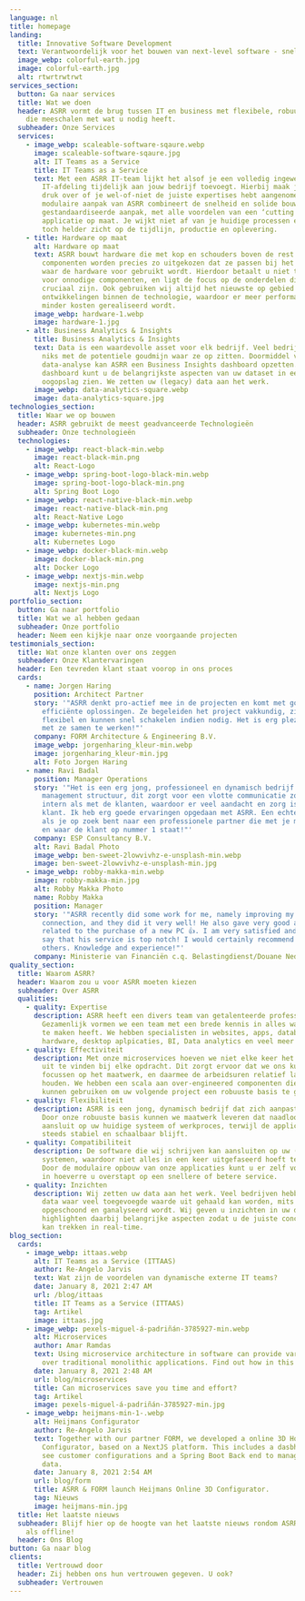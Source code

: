 ```yaml
---
language: nl
title: homepage
landing:
  title: Innovative Software Development
  text: Verantwoordelijk voor het bouwen van next-level software - snel en efficient.
  image_webp: colorful-earth.jpg
  image: colorful-earth.jpg
  alt: rtwrtrwtrwt
services_section:
  button: Ga naar services
  title: Wat we doen
  header: ASRR vormt de brug tussen IT en business met flexibele, robuuste teams
    die meeschalen met wat u nodig heeft.
  subheader: Onze Services
  services:
    - image_webp: scaleable-software-sqaure.webp
      image: scaleable-software-sqaure.jpg
      alt: IT Teams as a Service
      title: IT Teams as a Service
      text: Met een ASRR IT-team lijkt het alsof je een volledig ingewerkte
        IT-afdeling tijdelijk aan jouw bedrijf toevoegt. Hierbij maak je je niet
        druk over of je wel-of-niet de juiste expertises hebt aangenomen. De
        modulaire aanpak van ASRR combineert de snelheid en solide bouw van een
        gestandaardiseerde aanpak, met alle voordelen van een ‘cutting edge’
        applicatie op maat. Je wijkt niet af van je huidige processen en houdt
        toch helder zicht op de tijdlijn, productie en oplevering.
    - title: Hardware op maat
      alt: Hardware op maat
      text: ASRR bouwt hardware die met kop en schouders boven de rest uitsteekt. De
        componenten worden precies zo uitgekozen dat ze passen bij het proces
        waar de hardware voor gebruikt wordt. Hierdoor betaalt u niet te veel
        voor onnodige componenten, en ligt de focus op de onderdelen die
        cruciaal zijn. Ook gebruiken wij altijd het nieuwste op gebied van
        ontwikkelingen binnen de technologie, waardoor er meer performance voor
        minder kosten gerealiseerd wordt.
      image_webp: hardware-1.webp
      image: hardware-1.jpg
    - alt: Business Analytics & Insights
      title: Business Analytics & Insights
      text: Data is een waardevolle asset voor elk bedrijf. Veel bedrijven doen echter
        niks met de potentiele goudmijn waar ze op zitten. Doormiddel van een
        data-analyse kan ASRR een Business Insights dashboard opzetten. In zo’n
        dashboard kunt u de belangrijkste aspecten van uw dataset in een
        oogopslag zien. We zetten uw (legacy) data aan het werk.
      image_webp: data-analytics-square.webp
      image: data-analytics-square.jpg
technologies_section:
  title: Waar we op bouwen
  header: ASRR gebruikt de meest geadvanceerde Technologieën
  subheader: Onze technologieën
  technologies:
    - image_webp: react-black-min.webp
      image: react-black-min.png
      alt: React-Logo
    - image_webp: spring-boot-logo-black-min.webp
      image: spring-boot-logo-black-min.png
      alt: Spring Boot Logo
    - image_webp: react-native-black-min.webp
      image: react-native-black-min.png
      alt: React-Native Logo
    - image_webp: kubernetes-min.webp
      image: kubernetes-min.png
      alt: Kubernetes Logo
    - image_webp: docker-black-min.webp
      image: docker-black-min.png
      alt: Docker Logo
    - image_webp: nextjs-min.webp
      image: nextjs-min.png
      alt: Nextjs Logo
portfolio_section:
  button: Ga naar portfolio
  title: Wat we al hebben gedaan
  subheader: Onze portfolio
  header: Neem een kijkje naar onze voorgaande projecten
testimonials_section:
  title: Wat onze klanten over ons zeggen
  subheader: Onze Klantervaringen
  header: Een tevreden klant staat voorop in ons proces
  cards:
    - name: Jorgen Haring
      position: Architect Partner
      story: '"ASRR denkt pro-actief mee in de projecten en komt met goede en
        efficiënte oplossingen. Ze begeleiden het project vakkundig, zijn heel
        flexibel en kunnen snel schakelen indien nodig. Het is erg plezierig om
        met ze samen te werken!"'
      company: FORM Architecture & Engineering B.V.
      image_webp: jorgenharing_kleur-min.webp
      image: jorgenharing_kleur-min.jpg
      alt: Foto Jorgen Haring
    - name: Ravi Badal
      position: Manager Operations
      story: '"Het is een erg jong, professioneel en dynamisch bedrijf met een flat
        management structuur, dit zorgt voor een vlotte communicatie zowel
        intern als met de klanten, waardoor er veel aandacht en zorg is voor de
        klant. Ik heb erg goede ervaringen opgedaan met ASRR. Een echte aanrader
        als je op zoek bent naar een professionele partner die met je meedenkt
        en waar de klant op nummer 1 staat!"'
      company: ESP Consultancy B.V.
      alt: Ravi Badal Photo
      image_webp: ben-sweet-2lowvivhz-e-unsplash-min.webp
      image: ben-sweet-2lowvivhz-e-unsplash-min.jpg
    - image_webp: robby-makka-min.webp
      image: robby-makka-min.jpg
      alt: Robby Makka Photo
      name: Robby Makka
      position: Manager
      story: '"ASRR recently did some work for me, namely improving my internet
        connection, and they did it very well! He also gave very good advise
        related to the purchase of a new PC 👍. I am very satisfied and would
        say that his service is top notch! I would certainly recommend him to
        others. Knowledge and experience!"'
      company: Ministerie van Financiën c.q. Belastingdienst/Douane Nederland
quality_section:
  title: Waarom ASRR?
  header: Waarom zou u voor ASRR moeten kiezen
  subheader: Over ASRR
  qualities:
    - quality: Expertise
      description: ASRR heeft een divers team van getalenteerde professionals.
        Gezamenlijk vormen we een team met een brede kennis in alles wat met IT
        te maken heeft. We hebben specialisten in websites, apps, databases,
        hardware, desktop aplpicaties, BI, Data analytics en veel meer!
    - quality: Effectiviteit
      description: Met onze microservices hoeven we niet elke keer het wiel opnieuw
        uit te vinden bij elke opdracht. Dit zorgt ervoor dat we ons kunnen
        focussen op het maatwerk, en daarmee de arbeidsuren relatief laag kunnen
        houden. We hebben een scala aan over-engineered componenten die we
        kunnen gebruiken om uw volgende project een robuuste basis te geven.
    - quality: Flexibiliteit
      description: ASRR is een jong, dynamisch bedrijf dat zich aanpast op de klant.
        Door onze robuuste basis kunnen we maatwerk leveren dat naadloos
        aansluit op uw huidige systeem of werkproces, terwijl de applicatie nog
        steeds stabiel en schaalbaar blijft.
    - quality: Compatibiliteit
      description: De software die wij schrijven kan aansluiten op uw (legacy)
        systemen, waardoor niet alles in een keer uitgefaseerd hoeft te worden.
        Door de modulaire opbouw van onze applicaties kunt u er zelf voor kiezen
        in hoeverre u overstapt op een snellere of betere service.
    - quality: Inzichten
      description: Wij zetten uw data aan het werk. Veel bedrijven hebben een hoop
        data waar veel toegevoegde waarde uit gehaald kan worden, mits het juist
        opgeschoond en ganalyseerd wordt. Wij geven u inzichten in uw data, en
        highlighten daarbij belangrijke aspecten zodat u de juiste conclusies
        kan trekken in real-time.
blog_section:
  cards:
    - image_webp: ittaas.webp
      alt: IT Teams as a Service (ITTAAS)
      author: Re-Angelo Jarvis
      text: Wat zijn de voordelen van dynamische externe IT teams?
      date: January 8, 2021 2:47 AM
      url: /blog/ittaas
      title: IT Teams as a Service (ITTAAS)
      tag: Artikel
      image: ittaas.jpg
    - image_webp: pexels-miguel-á-padriñán-3785927-min.webp
      alt: Microservices
      author: Amar Ramdas
      text: Using microservice architecture in software can provide various advantages
        over traditional monolithic applications. Find out how in this article.
      date: January 8, 2021 2:48 AM
      url: blog/microservices
      title: Can microservices save you time and effort?
      tag: Artikel
      image: pexels-miguel-á-padriñán-3785927-min.jpg
    - image_webp: heijmans-min-1-.webp
      alt: Heijmans Configurator
      author: Re-Angelo Jarvis
      text: Together with our partner FORM, we developed a online 3D House
        Configurator, based on a NextJS platform. This includes a dasbhoard to
        see customer configurations and a Spring Boot Back end to manage the
        data.
      date: January 8, 2021 2:54 AM
      url: blog/form
      title: ASRR & FORM launch Heijmans Online 3D Configurator.
      tag: Nieuws
      image: heijmans-min.jpg
  title: Het laatste nieuws
  subheader: Blijf hier op de hoogte van het laatste nieuws rondom ASRR, zowel on-
    als offline!
  header: Ons Blog
button: Ga naar blog
clients:
  title: Vertrouwd door
  header: Zij hebben ons hun vertrouwen gegeven. U ook?
  subheader: Vertrouwen
---
```

